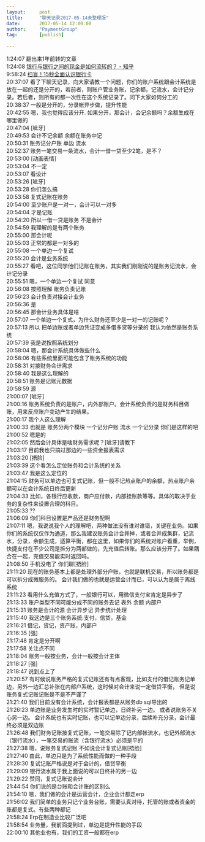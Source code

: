 ```yaml
---              
layout:     post              
title:      "聊天记录2017-05-14未整理版"                
date:       2017-05-14 12:00:00                
author:     "PaymentGroup"                
tag:		[publish]   
               
---              
```

      
1:24:07	翻出来1年前转的文章   
1:24:08	[银行与银行之间的现金是如何流转的？ - 知乎](https://www.zhihu.com/question/28614049/answer/68637568)   
9:58:24	[扫盲！15秒全面认识银行卡]( http://mp.weixin.qq.com/s?__biz=MjM5ODMxNzY0MA==&mid=2650920899&idx=1&sn=4cefe334a1350198ca5852cf0b838dd9&chksm=bd39ece48a4e65f29a4ea868c16f05d2d2a1ef4ca6add2dfc8de9167e124e71fb3cc3900e559&mpshare=1&scene=1&srcid=0514WQXAgwZQReKXx2Rodynv#rd)   
20:37:07	看了下聊天记录，向大家请教一个问题，你们的账户系统跟会计系统是放在一起的还是分开的，若前者，则账户管业务账，记余额，记流水，会计记分录。若后者，则所有的都一次性在这个系统记录了。问下大家如何分工的   
20:38:37	一般是分开的，分录帐异步做，提升性能   
20:42:55	嗯，我也觉得应该分开. 如果分开，那会计，会记余额吗？余额生成在哪里做的   
20:47:04	[呲牙]   
20:49:53	会计不记余额 余额在账务中记   
20:50:31	账务记分户账 单边 流水   
20:52:37	账务一笔交易一条流水，会计一借一贷至少2笔，是不？   
20:53:00	[动画表情]   
20:53:04	不一定   
20:53:07	看设计   
20:53:26	[呲牙]   
20:53:28	你们怎么搞   
20:53:58	复式记账在账务   
20:54:00	至少账户是一对一，会计可以一对多   
20:54:04	才是记账   
20:54:20	所以一借一贷是账务 不是会计   
20:54:59	我理解的是有两个账务   
20:55:00	那会计呢   
20:55:03	正常的都是一对多的   
20:55:08	一个单边一个复试   
20:55:20	会计是业务系统   
20:55:27	看吧，这位同学他们记账在账务，其实我们刚刚说的是账务记流水，会计记分录   
20:55:51	嗯，一个单边一个复试 同意   
20:56:08	按照理解 账务负责记账   
20:56:23	会计负责对接会计业务   
20:56:36	是   
20:56:45	那会计业务具体是啥   
20:57:07	一个单边一个复式，为什么财务还至少是一对一的记账呢？   
20:57:13	所以 把单边账或者单边凭证变成多借多贷等分录的 我认为依然是账务系统   
20:57:39	我是说按照系统划分   
20:58:04	嗯，那会计系统具体做些什么   
20:58:06	有些系统里面可能包含了账务系统的功能   
20:58:31	对接财务会计需求   
20:58:40	我是这么理解的   
20:58:51	账务是记账元数据   
20:58:59	源   
21:00:07	[呲牙]   
21:00:16	账务系统负责的是账户，内外部账户。会计系统负责的是财务科目做账，用来反应账户变动产生的结果。   
21:00:17	我个人这么理解   
21:00:33	也就是 账务分两个模块 一个记分户账 流水 一个记分录 你们是这样的吧   
21:00:52	嗯是的   
21:02:05	然后会计具体是啥财务需求呢？[呲牙]请教下   
21:03:17	目前我也只搞过那边的一些资金报表需求   
21:03:20	[捂脸]   
21:03:39	这个看怎么定位账务和会计系统的关系   
21:03:47	我是这么定位的   
21:04:15	财务可以单边也可复式记账，但一般不记热点账户的余额，热点账户余额可以在会计系统日终后更新   
21:04:33	比如，各银行应收款，商户应付款，内部挂账款等等。具体的取决于业务的复杂性来设置合理的科目。   
21:05:33	??   
21:06:09	你们科目设置是产品还是财务配啊   
21:07:11	嗯，我说说我个人的理解吧，两种做法没有谁对谁错，关键在业务。如果你们的系统仅仅作为通道，那么我建议账务会计合并掉，或者合并成集群，记流水，分录，余额生成，适算平衡，都在这里，如果你们的系统对账户看重，举例，快捷支付在不少公司是拆分为两部做的，先充值后转账。那么应该分开了。如果耦合在一起，充值交易能实时返回吗。   
21:08:50	手机没电了 你们聊[捂脸]   
21:11:20	现在的账务基本上都是处理外部分户账，也就是联机交易，所以账务都是可以拆分成微服务的。 会计我们做的也就是运营会计而已，可以认为是属于离线系统   
21:11:23	看用什么充值方式了，一般银行可以，用微信支付宝肯定是异步了   
21:13:33	账户类型不同可能分成不同的账务去记 表外 余额 内部户   
21:15:31	账务是会计的源 会计异步记 异步统计处理   
21:15:40	我这边是三个账务系统:支付，信贷，基金   
21:16:21	借记，贷记，资产账，内部户   
21:16:35	[强]   
21:17:48	肯定是分开啊   
21:17:58	关注点不同   
21:18:04	账务一般按业务，会计一般按会计主体   
21:18:27	[强]   
21:18:47	说到点上了   
21:20:57	有时候说账务严格的复式记账还有有点客观，比如支付的借记账务记单边，另外一边汇总补张在内部户系统，这时候对会计来说一定借贷平衡， 但是说账务复式记账记账是不是不严谨了   
21:21:40	我们目前没有会计系统，会计报表都是从账务db sql导出的   
21:26:23	单边账是业务发生时的实时暂记单边，日终补另一边。 或者说账务不关心另一边。 会计系统也有实时记账，也可以记单边分录，后续补充分录，会计最终必须是双边账   
21:26:48	我们财务记账按复式记账，一笔交易除了记内部帐流水，也记外部流水（银行流水），一笔交易的账流（含银行流水）必须是平的   
21:27:38	嗯，说账务复式记账 不如说会计复式记账[捂脸]   
21:27:40	由此，单边只是为了系统性能而做的一种手段   
21:28:30	复试记账严格说是对于会计的，借贷平衡   
21:29:09	银行流水属于我上面说的可以日终补的另一边   
21:29:22	赞同，复式记账说会计   
21:44:54	你们说的是台账和会计账的区别么   
21:54:10	嗯，我们做的会计是运营会计，企业会计都走erp   
21:56:02	我们简单的业务只记个业务台账，需要认真对待，托管的账或者资金的账都是复式。有些两种都记   
21:58:24	Erp在制造业比较广泛吧   
21:58:54	业务量，我前面提到过，单边是提升性能的手段   
22:00:10	其他业也有，我们的工资一般都在erp   
   
   
